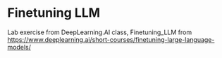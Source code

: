 # Finetuning LLM

Lab exercise from DeepLearning.AI class, Finetuning_LLM
from https://www.deeplearning.ai/short-courses/finetuning-large-language-models/
